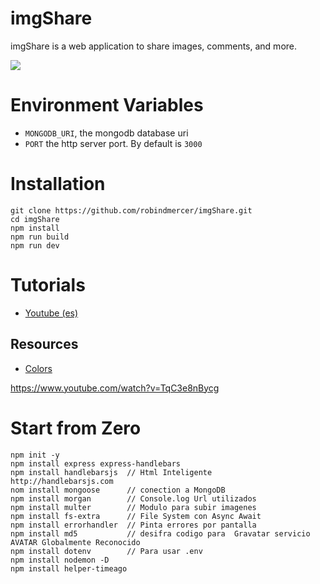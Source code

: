 # imgShare

imgShare is a web application to share images, comments, and more.

![](docs/screenshot1.png)

# Environment Variables

- `MONGODB_URI`, the mongodb database uri
- `PORT` the http server port. By default is `3000`

# Installation

```
git clone https://github.com/robindmercer/imgShare.git
cd imgShare
npm install
npm run build
npm run dev
```

# Tutorials

- [Youtube (es)](https://youtu.be/TqC3e8nBycg)

## Resources

- [Colors](https://www.color-hex.com/color-palette/26292)

https://www.youtube.com/watch?v=TqC3e8nBycg
# Start from Zero
```
npm init -y
npm install express express-handlebars
npm install handlebarsjs  // Html Inteligente   http://handlebarsjs.com
nom install mongoose      // conection a MongoDB
npm install morgan        // Console.log Url utilizados
npm install multer        // Modulo para subir imagenes 
npm install fs-extra      // File System con Async Await
npm install errorhandler  // Pinta errores por pantalla 
npm install md5           // desifra codigo para  Gravatar servicio AVATAR Globalmente Reconocido
npm install dotenv        // Para usar .env
npm install nodemon -D
npm install helper-timeago
```